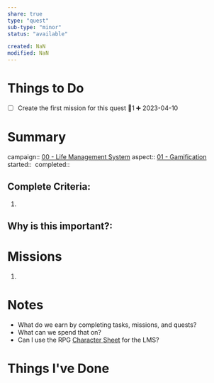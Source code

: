 ```yaml
---
share: true
type: "quest"
sub-type: "minor"
status: "available"

created: NaN 
modified: NaN
---
```

 
 
# Things to Do
- [ ] Create the first mission for this quest 🥄1 ➕ 2023-04-10
# Summary
campaign:: [00 - Life Management System](./00%20-%20Life%20Management%20System.md)
aspect:: [01 - Gamification](./01%20-%20Gamification.md)
started:: 
completed::
## Complete Criteria:
1. 

## Why is this important?:

# Missions
1.

# Notes
- What do we earn by completing tasks, missions, and quests?
- What can we spend that on?
- Can I use the RPG [Character Sheet](./Character%20Sheet.md) for the LMS? 
# Things I've Done